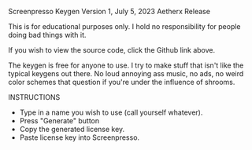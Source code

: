 Screenpresso Keygen
Version 1, July 5, 2023
Aetherx Release

This is for educational purposes only. I hold no responsibility for people doing bad things with it.

If you wish to view the source code, click the Github link above.

The keygen is free for anyone to use. I try to make stuff that isn't like the typical keygens out there. No loud annoying ass music, no ads, no weird color schemes that question if you're under the influence of shrooms.

INSTRUCTIONS
   - Type in a name you wish to use (call yourself whatever).
   - Press "Generate" button
   - Copy the generated license key.
   - Paste license key into Screenpresso.